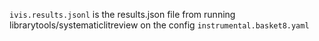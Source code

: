 `ivis.results.jsonl` is the results.json file from running librarytools/systematiclitreview on the config `instrumental.basket8.yaml`
